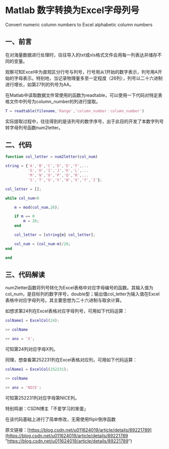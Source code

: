 # Matlab 数字转换为Excel字母列号

Convert numeric column numbers to Excel alphabetic column numbers

## 一、前言

在对海量数据进行处理时，往往导入的txt或xls格式文件会用每一列表达并储存不同的变量。

观察可知Excel中为直观区分行号与列号，行号用从1开始的数字表示，列号用A开始的字母表示。特别地，当记录物理量多至一定程度（26列），列号以二十六进制进行增长，如第27列的列号为AA。

在Matlab中读取数据文件常使用的函数为readtable，可以使用一下代码对特定表格文件中列号为column\_number的列进行提取。

```matlab
T = readtable(filename,'Range','column_number：column_number')
```

实际提取过程中，往往得到的是该列号的数字序号，出于此目的开发了本数字列号转字母列号函数num2letter。

## 二、代码

```matlab
function col_letter = num2letter(col_num)

string = {'A','B','C','D','E','F',...
          'G','H','I','J','K','L',...
          'M','N','O','P','Q','R',...
          'S','T','U','V','W','X','Y','Z'};

col_letter = [];

while col_num>0

    m = mod(col_num,26);

    if m == 0
        m = 26;
    end

    col_letter = [string{m} col_letter];

    col_num = (col_num-m)/26;
end

end
```

## 三、代码解读

num2letter函数将列号转化为Excel表格中对应字母编号的函数。其输入值为col\_num，是目标列的数字序号，double型；输出值col\_letter为输入值在Excel表格中对应字母列号。其主要思想为二十六进制与取余计算。

如想求第24列在Excel表格对应字母列号，可用如下代码运算：

```matlab
colName1 = ExcelCol(24);

>> colName

>> ans = 'X';
```

可知第24列对应字母X列。

同理，想查看第252231列在Excel表格对应列，可用如下代码运算：

```matlab
colName1 = ExcelCol(252231);

>> colName

>> ans = 'NICE';
```

可知第252231列对应字母第NICE列。

特别鸣谢：CSDN博主「不爱学习的笨蛋」

在该代码基础上进行了简单修改，无需使用fliplr倒序函数

原文链接：[https://blog.csdn.net/u011624019/article/details/89221789](https://blog.csdn.net/u011624019/article/details/89221789 "https://blog.csdn.net/u011624019/article/details/89221789")
